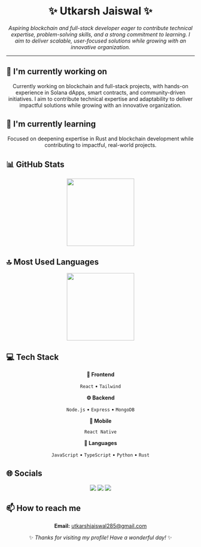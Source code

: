 <div align="center">

# ✨ Utkarsh Jaiswal ✨

<p><em>Aspiring blockchain and full-stack developer eager to contribute technical expertise, problem-solving skills, and a strong commitment to learning. I aim to deliver scalable, user-focused solutions while growing with an innovative organization.</em></p>

<hr>

</div>

## 🔭 I'm currently working on

<div align="center"><p>Currently working on blockchain and full-stack projects, with hands-on experience in Solana dApps, smart contracts, and community-driven initiatives. I aim to contribute technical expertise and adaptability to deliver impactful solutions while growing with an innovative organization.</p></div>

## 🌱 I'm currently learning

<div align="center"><p>Focused on deepening expertise in Rust and blockchain development while contributing to impactful, real-world projects.</p></div>

## 📊 GitHub Stats

<!-- ⚠️ Important: Replace 'Zyaxxy' with your actual GitHub username in the URL below -->
<div align="center">
  <img height="180em" src="https://github-readme-stats.vercel.app/api?username=Zyaxxy&show_icons=true&theme=buefy&include_all_commits=true&count_private=true"/>
</div>

## 🔝 Most Used Languages

<!-- ⚠️ Important: Replace 'Zyaxxy' with your actual GitHub username in the URL below -->
<div align="center">
  <img height="180em" src="https://github-readme-stats.vercel.app/api/top-langs/?username=Zyaxxy&layout=compact&langs_count=10&theme=buefy"/>
</div>

## 💻 Tech Stack

<div align="center">

**🎨 Frontend**

`React` • `Tailwind`

**⚙️ Backend**

`Node.js` • `Express` • `MongoDB`

**📱 Mobile**

`React Native`

**💬 Languages**

`JavaScript` • `TypeScript` • `Python` • `Rust`

</div>

## 🌐 Socials

<div align="center">

<a href="https://github.com/Zyaxxy"><img src="https://img.shields.io/badge/github-%23121011.svg?style=for-the-badge&logo=github&logoColor=white"></a> <a href="https://www.linkedin.com/in/utkarsh-jaiswal-6170b5258/"><img src="https://img.shields.io/badge/linkedin-%230077B5.svg?style=for-the-badge&logo=linkedin&logoColor=white"></a> <a href="https://x.com/Utkxrsh_Jaiswal"><img src="https://img.shields.io/badge/Twitter-%231DA1F2.svg?style=for-the-badge&logo=Twitter&logoColor=white"></a> 

</div>

## 📫 How to reach me

<div align="center">

**Email:** utkarshjaiswal285@gmail.com

</div>

<div align="center">

✨ *Thanks for visiting my profile! Have a wonderful day!* ✨

</div>
